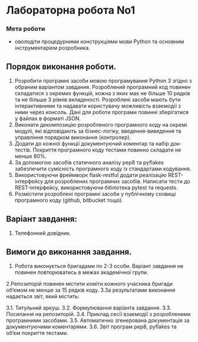 # Лабораторна робота No1

### Мета роботи 
- оволодіти процедурними конструкціями мови Python та
основним інструментарієм розробника.

## Порядок виконання роботи.

1. Розробити програмні засоби мовою програмування Python 3 згідно з
обраним варіантом завдання. Розроблений програмний код повинен
складатися з окремих функцій, кожна з яких має не більше 10 рядків та не
більше 3 рівнів вкладеності. Розроблені засоби мають бути
інтерактивними та надавати користувачу можливість взаємодії з ними
через консоль. Дані для роботи програми повинні зберігатися у файлах в
форматі JSON.
2. Виконати декомпозицію розробленого програмного коду на окремі
модулі, які відповідають за бізнес-логіку, введення-виведення та
управління порядком виконання (контролер).
3. Додати до кожної функції документуючий коментар та набір док-тестів.
Покриття програмного коду тестами повинно складати не менше 80%.
4. За допомогою засобів статичного аналізу pep8 та pyflakes забезпечити
сумісність програмного коду із стандартами кодування.
5. Використовуючи фреймворк flask-restful додати реалізацію
REST-інтерфейсу для розроблених програмних засобів. Написати тести до
REST-інтерфейсу, використовуючи бібліотека pytest та requests.
6. Розмістити розроблені програмні засоби у публічному сховищі
програмного коду (github, bitbucket тощо).

## Варіант завдання:

1. Телефонний довідник.

## Вимоги до виконання завдання.

1. Робота виконується бригадами по 2-3 особи. Варіант завдання не
повинен повторюватись в межах академічної групи.

2.Репозиторій повинен містити коміти кожного учасника бригади
об’ємом не менше за 15 рядків коду.
3.За результатами виконання надається звіт, який містить:

  3.1. Титульний аркуш.
  3.2. Формулювання варіанта завдання.
  3.3. Посилання на репозиторій.
  3.4. Приклад сесії взаємодії з розробленими програмними
засобами.
  3.5. Автоматично згенерована документація за документуючими
коментарями.
  3.6. Звіт програм pep8, pyflakes та об’єм покриття тестами.
